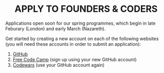 <h1 align='center'>APPLY TO FOUNDERS & CODERS</h1>

Applications open soon for our spring programmes, which begin in late Feburary (London) and early March (Nazareth).

Get started by creating a new account on each of the following websites (you will need these accounts in order to submit an application):

1. [GitHub](https://github.com/)
2. [Free Code Camp](https://www.freecodecamp.com/) (sign up using your new GitHub account)
3. [Codewars](https://www.codewars.com/) (use your GitHub account again)
